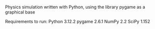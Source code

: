 Physics simulation written with Python, using the library pygame as a graphical base

Requirements to run:
Python 3.12.2
pygame 2.6.1
NumPy 2.2
SciPy 1.152
